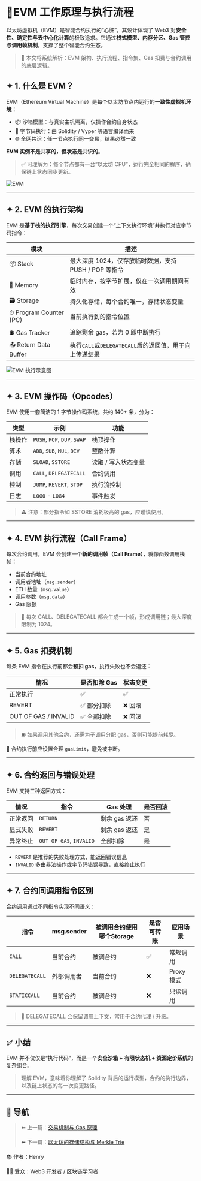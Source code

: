 # 📘EVM 工作原理与执行流程

以太坊虚拟机（EVM）是智能合约执行的“心脏”，其设计体现了 Web3 对**安全性、确定性与去中心化计算**的极致追求。它通过**栈式模型、内存分区、Gas 管控与调用帧机制**，支撑了整个智能合约生态。

> 📌 本文将系统解析：EVM 架构、执行流程、指令集、Gas 扣费与合约调用的底层逻辑。
>

## ✦ 1. 什么是 EVM？

EVM（Ethereum Virtual Machine）是每个以太坊节点内运行的**一致性虚拟机环境**：

- 📦 沙箱模型：与真实主机隔离，仅操作合约自身状态
- 📜 字节码执行：由 Solidity / Vyper 等语言编译而来
- 🌐 全网共识：任一节点执行同一交易，结果必然一致

**EVM 实例不是共享的，但状态是共识的**。

> ✅ 可理解为：每个节点都有一台“以太坊 CPU”，运行完全相同的程序，确保链上状态同步更新。
>

![EVM](../assets/05_evm.png)

---

## ✦ 2. EVM 的执行架构

EVM 是**基于栈的执行引擎**，每次交易创建一个“上下文执行环境”并执行对应字节码指令：

| 模块 | 描述 |
| --- | --- |
| 📦 Stack | 最大深度 1024，仅存放临时数据，支持 PUSH / POP 等指令 |
| 🧠 Memory | 临时内存，按字节扩展，仅在一次调用期间有效 |
| 🗃 Storage | 持久化存储，每个合约唯一，存储状态变量 |
| ⏱ Program Counter (PC) | 当前执行到的指令位置 |
| ⛽ Gas Tracker | 追踪剩余 gas，若为 0 即中断执行 |
| 📤 Return Data Buffer | 执行`CALL`或`DELEGATECALL`后的返回值，用于向上传递结果 |

![EVM 执行示意图](../assets/05_evm_execution.png)

---

## ✦ 3. EVM 操作码（Opcodes）

EVM 使用一套简洁的 1 字节操作码系统，共约 140+ 条，分为：

| 类型 | 示例 | 功能 |
| --- | --- | --- |
| 栈操作 | `PUSH`, `POP`, `DUP`, `SWAP` | 栈顶操作 |
| 算术 | `ADD`, `SUB`, `MUL`, `DIV` | 整数计算 |
| 存储 | `SLOAD`, `SSTORE` | 读取 / 写入状态变量 |
| 调用 | `CALL`, `DELEGATECALL` | 合约调用 |
| 控制 | `JUMP`, `REVERT`, `STOP` | 执行流控制 |
| 日志 | `LOG0` - `LOG4` | 事件触发 |

> ⚠️ 注意：部分指令如 SSTORE 消耗极高的 gas，应谨慎使用。
>

---

## ✦ 4. EVM 执行流程（Call Frame）

每次合约调用，EVM 会创建一个**新的调用帧（Call Frame）**，就像函数调用栈帧：

- 当前合约地址
- 调用者地址（`msg.sender`）
- ETH 数量（`msg.value`）
- 调用参数（`msg.data`）
- Gas 限额

> 🌊 每次 CALL、DELEGATECALL 都会生成一个帧，形成调用链；最大深度限制为 1024。
>

---

## ✦ 5. Gas 扣费机制

每条 EVM 指令在执行前都会**预扣 gas**，执行失败也不会退还：

| 情况 | 是否扣除 Gas | 状态变更 |
| --- | --- | --- |
| 正常执行 | ✅ | ✅ |
| REVERT | ✅ 部分扣除 | ❌ 回滚 |
| OUT OF GAS / INVALID | ✅ 全部扣除 | ❌ 回滚 |

> ⛽ 如果调用其他合约，还需为子调用分配 gas，否则可能提前耗尽。
>

📌 合约执行前应设置合理 `gasLimit`，避免被中断。

---

## ✦ 6. 合约返回与错误处理

EVM 支持三种返回方式：

| 情况 | 指令 | Gas 处理 | 是否回滚 |
| --- | --- | --- | --- |
| 正常返回 | `RETURN` | 剩余 gas 返还 | 否 |
| 显式失败 | `REVERT` | 剩余 gas 返还 | 是 |
| 异常终止 | `OUT OF GAS`, `INVALID` | 全部扣除 | 是 |

- `REVERT` 是推荐的失败处理方式，能返回错误信息
- `INVALID` 多由非法操作或字节码错误导致，直接终止执行

---

## ✦ 7. 合约间调用指令区别

合约调用通过不同指令实现不同语义：

| 指令 | msg.sender | 被调用合约使用哪个Storage | 是否可转账 | 应用场景 |
| --- | --- | --- | --- | --- |
| `CALL` | 当前合约 | 被调合约 | ✅ | 常规调用 |
| `DELEGATECALL` | 外部调用者 | 当前合约 | ❌ | Proxy 模式 |
| `STATICCALL` | 当前合约 | 被调合约 | ❌ | 只读调用 |

> 🔁 DELEGATECALL 会保留调用上下文，常用于合约代理 / 升级。
>

---

## ✅ 小结

EVM 并不仅仅是“执行代码”，而是一个**安全沙箱 + 有限状态机 + 资源定价系统**的复杂组合。

> 理解 EVM，意味着你理解了 Solidity 背后的运行模型，合约的执行边界，以及链上状态的每一次变更路径。
>

---

## 🔄 导航

> ⬅️ 上一篇：[交易机制与 Gas 原理](./04_transactions_and_gas.md)
>
> ⬅️ 下一篇：[以太坊的存储结构与 Merkle Trie](./06_storage_and_mpt.md)
>

📚 作者：Henry

👨‍💻 受众：Web3 开发者 / 区块链学习者
